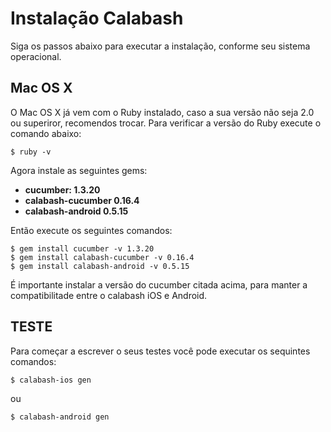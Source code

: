# Instalação Calabash

Siga os passos abaixo para executar a instalação, conforme seu sistema operacional.

## Mac OS X

O Mac OS X já vem com o Ruby instalado, caso a sua versão não seja 2.0 ou superiror, recomendos trocar. Para verificar a versão do Ruby execute o comando abaixo:

	$ ruby -v

Agora instale as seguintes gems:

* **cucumber: 1.3.20**  
* **calabash-cucumber 0.16.4**
* **calabash-android 0.5.15**

Então execute os seguintes comandos:
	
	$ gem install cucumber -v 1.3.20
	$ gem install calabash-cucumber -v 0.16.4
	$ gem install calabash-android -v 0.5.15

É importante instalar a versão do cucumber citada acima, para manter a compatibilitade entre o calabash iOS e Android.

## TESTE

Para começar a escrever o seus testes você pode executar os sequintes comandos:

	$ calabash-ios gen

ou

	$ calabash-android gen